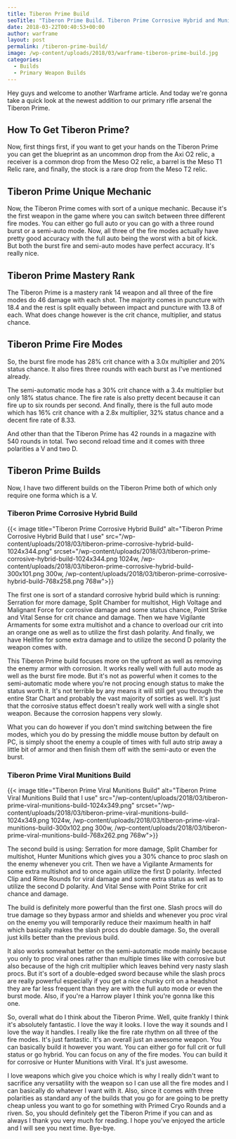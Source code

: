 ```yaml
---
title: Tiberon Prime Build
seoTitle: "Tiberon Prime Build. Tiberon Prime Corrosive Hybrid and Munitions Builds"
date: 2018-03-22T00:40:53+00:00
author: warframe
layout: post
permalink: /tiberon-prime-build/
image: /wp-content/uploads/2018/03/warframe-tiberon-prime-build.jpg
categories:
  - Builds
  - Primary Weapon Builds
---
```

Hey guys and welcome to another Warframe article. And today we're gonna take a quick look at the newest addition to our primary rifle arsenal the Tiberon Prime.<!--more-->

## How To Get Tiberon Prime?

Now, first things first, if you want to get your hands on the Tiberon Prime you can get the blueprint as an u<span>ncommon </span>drop from the <span>Axi O2 relic</span>, a receiver is a common drop from the Meso O2 relic, a<span> barrel is the Meso T1 Relic rare,</span> and finally, the stock is a rare drop from the Meso T2 relic.

## Tiberon Prime Unique Mechanic

Now, the Tiberon Prime comes with sort of a unique mechanic. Because it's the first weapon in the game where you can switch between three different fire modes. You can either go full auto or you can go with a three round burst or a semi-auto mode. Now, all three of the fire modes actually have pretty good accuracy with the full auto being the worst with a bit of kick. But both the burst fire and semi-auto modes have perfect accuracy. It's really nice.

## Tiberon Prime Mastery Rank

The Tiberon Prime is a mastery rank 14 weapon and all three of the fire modes do 46 damage with each shot. The majority comes in puncture with 18.4 and the rest is split equally between impact and puncture with 13.8 of each. What does change however is the crit chance, multiplier, and status chance.

## Tiberon Prime Fire Modes

So, the burst fire mode has 28% crit chance with a 3.0x multiplier and 20% status chance. It also fires three rounds with each burst as I've mentioned already.
  
The semi-automatic mode has a 30% crit chance with a 3.4x multiplier but only 18% status chance. The fire rate is also pretty decent because it can fire up to six rounds per second. And finally, there is the full auto mode which has 16% crit chance with a 2.8x multiplier, 32% status chance and a decent fire rate of 8.33.

And other than that the Tiberon Prime has 42 rounds in a magazine with 540 rounds in total. Two second reload time and it comes with three polarities a V and two D.

## Tiberon Prime Builds

Now, I have two different builds on the Tiberon Prime both of which only require one forma which is a V.

### Tiberon Prime Corrosive Hybrid Build

{{< image title="Tiberon Prime Corrosive Hybrid Build" alt="Tiberon Prime Corrosive Hybrid Build that I use" src="/wp-content/uploads/2018/03/tiberon-prime-corrosive-hybrid-build-1024x344.png" srcset="/wp-content/uploads/2018/03/tiberon-prime-corrosive-hybrid-build-1024x344.png 1024w, /wp-content/uploads/2018/03/tiberon-prime-corrosive-hybrid-build-300x101.png 300w, /wp-content/uploads/2018/03/tiberon-prime-corrosive-hybrid-build-768x258.png 768w">}}

The first one is sort of a standard corrosive hybrid build which is running: Serration for more damage, Split Chamber for multishot, High Voltage and Malignant Force for corrosive damage and some status chance, Point Strike and Vital Sense for crit chance and damage. Then we have Vigilante Armaments for some extra multishot and a chance to overload our crit into an orange one as well as to utilize the first dash polarity. And finally, we have Hellfire for some extra damage and to utilize the second D polarity the weapon comes with.

This Tiberon Prime build focuses more on the upfront as well as removing the enemy armor with corrosion. It works really well with full auto mode as well as the burst fire mode. But it's not as powerful when it comes to the semi-automatic mode where you're not procing enough status to make the status worth it. It's not terrible by any means it will still get you through the entire Star Chart and probably the vast majority of sorties as well. It's just that the corrosive status effect doesn't really work well with a single shot weapon. Because the corrosion happens very slowly.

What you can do however if you don't mind switching between the fire modes, which you do by pressing the middle mouse button by default on PC, is simply shoot the enemy a couple of times with full auto strip away a little bit of armor and then finish them off with the semi-auto or even the burst.

### Tiberon Prime Viral Munitions Build

{{< image title="Tiberon Prime Viral Munitions Build" alt="Tiberon Prime Viral Munitions Build that I use" src="/wp-content/uploads/2018/03/tiberon-prime-viral-munitions-build-1024x349.png" srcset="/wp-content/uploads/2018/03/tiberon-prime-viral-munitions-build-1024x349.png 1024w, /wp-content/uploads/2018/03/tiberon-prime-viral-munitions-build-300x102.png 300w, /wp-content/uploads/2018/03/tiberon-prime-viral-munitions-build-768x262.png 768w">}}

The second build is using: Serration for more damage, Split Chamber for multishot, Hunter Munitions which gives you a 30% chance to proc slash on the enemy whenever you crit. Then we have a Vigilante Armaments for some extra multishot and to once again utilize the first D polarity. Infected Clip and Rime Rounds for viral damage and some extra status as well as to utilize the second D polarity. And Vital Sense with Point Strike for crit chance and damage.

The build is definitely more powerful than the first one. Slash procs will do true damage so they bypass armor and shields and whenever you proc viral on the enemy you will temporarily reduce their maximum health in half which basically makes the slash procs do double damage. So, the overall just kills better than the previous build.

It also works somewhat better on the semi-automatic mode mainly because you only to proc viral ones rather than multiple times like with corrosive but also because of the high crit multiplier which leaves behind very nasty slash procs. But it's sort of a double-edged sword because while the slash procs are really powerful especially if you get a nice chunky crit on a headshot they are far less frequent than they are with the full auto mode or even the burst mode. Also, if you're a Harrow player I think you're gonna like this one.

So, overall what do I think about the Tiberon Prime. Well, quite frankly I think it's absolutely fantastic. I love the way it looks. I love the way it sounds and I love the way it handles. I really like the fire rate rhythm on all three of the fire modes. It's just fantastic. It's an overall just an awesome weapon. You can basically build it however you want. You can either go for full crit or full status or go hybrid. You can focus on any of the fire modes. You can build it for corrosive or Hunter Munitions with Viral. It's just awesome.

I love weapons which give you choice which is why I really didn't want to sacrifice any versatility with the weapon so I can use all the fire modes and I can basically do whatever I want with it. Also, since it comes with three polarities as standard any of the builds that you go for are going to be pretty cheap unless you want to go for something with Primed Cryo Rounds and a riven. So, you should definitely get the Tiberon Prime if you can and as always I thank you very much for reading. I hope you've enjoyed the article and I will see you next time. Bye-bye.